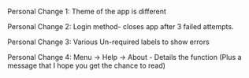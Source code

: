 Personal Change 1: Theme of the app is different

Personal Change 2: Login method- closes app after 3 failed attempts.

Personal Change 3: Various Un-required labels to show errors

Personal Change 4: Menu -> Help -> About - Details the function (Plus a message that I hope you get the chance to read)
